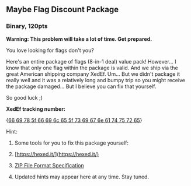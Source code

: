 ## Maybe Flag Discount Package

### Binary, 120pts

**Warning: This problem will take a lot of time. Get prepared.**

You love looking for flags don't you?

Here's an entire package of flags \(8-in-1 deal\) value pack! However... I know that only one flag within the package is valid. And we ship via the great American shipping company XedEf. Um... But we didn't package it really well and it was a relatively long and bumpy trip so you might receive the package damaged... But I believe you can fix that yourself.

So good luck ;\)

**XedEf tracking number:**

{[66 69 78 5f 66 69 6c 65 5f 73 69 67 6e 61 74 75 72 65](https://github.com/mdhack/ctf/raw/master/maybe_flag_discount_package.zip)}

Hint:

1. Some tools for you to fix this package yourself:

2. [https://hexed.it/](https://hexed.it/)

3. [ZIP File Format Specification](https://raw.githubusercontent.com/mdhack/ctf/master/APPNOTE.txt)

4. Updated hints may appear here at any time. Stay tuned.



